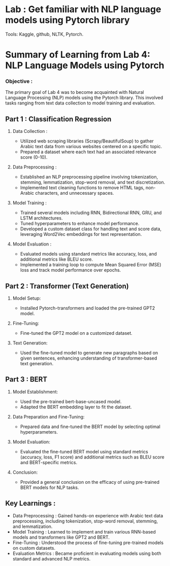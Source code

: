 # Lab : Get familiar with NLP language models using Pytorch library

Tools: Kaggle, github, NLTK, Pytorch.

# Summary of Learning from Lab 4: NLP Language Models using Pytorch

### Objective :
The primary goal of Lab 4 was to become acquainted with Natural Language Processing (NLP) models using the Pytorch library. This involved tasks ranging from text data collection to model training and evaluation.

## Part 1 : Classification Regression


1. Data Collection :
    * Utilized web scraping libraries (Scrapy/BeautifulSoup) to gather Arabic text data from various websites centered on a specific topic.
    * Prepared a dataset where each text had an associated relevance score (0-10).
    
    
2. Data Preprocessing :
    * Established an NLP preprocessing pipeline involving tokenization, stemming, lemmatization, stop-word removal, and text discretization.
    * Implemented text cleaning functions to remove HTML tags, non-Arabic characters, and unnecessary spaces.


3. Model Training :
    * Trained several models including RNN, Bidirectional RNN, GRU, and LSTM architectures.
    * Tuned hyperparameters to enhance model performance.
    * Developed a custom dataset class for handling text and score data, leveraging Word2Vec embeddings for text representation.
    
    
4. Model Evaluation :
    * Evaluated models using standard metrics like accuracy, loss, and additional metrics like BLEU score.
    * Implemented a training loop to compute Mean Squared Error (MSE) loss and track model performance over epochs.


## Part 2 : Transformer (Text Generation)


1. Model Setup:
    * Installed Pytorch-transformers and loaded the pre-trained GPT2 model.
    
    
2. Fine-Tuning:
    * Fine-tuned the GPT2 model on a customized dataset.
    
    
3. Text Generation:
    * Used the fine-tuned model to generate new paragraphs based on given sentences, enhancing understanding of transformer-based text generation.


## Part 3 : BERT


1. Model Establishment:
    * Used the pre-trained bert-base-uncased model.
    * Adapted the BERT embedding layer to fit the dataset.
    
    
2. Data Preparation and Fine-Tuning:
    * Prepared data and fine-tuned the BERT model by selecting optimal hyperparameters.
    
    
3. Model Evaluation:
    * Evaluated the fine-tuned BERT model using standard metrics (accuracy, loss, F1 score) and additional metrics such as BLEU score and BERT-specific metrics.
    
    
4. Conclusion:

    * Provided a general conclusion on the efficacy of using pre-trained BERT models for NLP tasks.


## Key Learnings :

   * Data Preprocessing : Gained hands-on experience with Arabic text data preprocessing, including tokenization, stop-word removal, stemming, and lemmatization.
   * Model Training : Learned to implement and train various RNN-based models and transformers like GPT2 and BERT.
   * Fine-Tuning : Understood the process of fine-tuning pre-trained models on custom datasets.
   * Evaluation Metrics : Became proficient in evaluating models using both standard and advanced NLP metrics.
